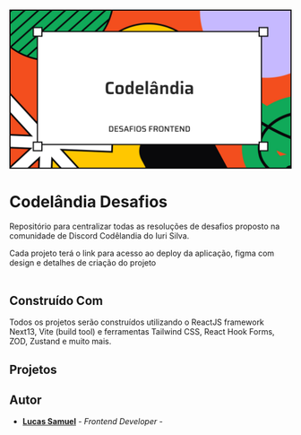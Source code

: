 <br/>
<p>
  <a href="https://github.com/lucassamuel94/codelandia-desafios">
    <img src=".github/picture.jpg" alt="Logo">
  </a>

  <h1>Codelândia Desafios</h1>

  <p>
    Repositório para centralizar todas as resoluções de desafios proposto na comunidade de Discord Codêlandia do Iuri Silva.

Cada projeto terá o link para acesso ao deploy da aplicação, figma com design e detalhes de criação do projeto
<br/>
<br/>


  </p>
</p>

## Construído Com

Todos os projetos serão construídos utilizando o ReactJS framework Next13, Vite (build tool) e ferramentas Tailwind CSS, React Hook Forms, ZOD, Zustand e muito mais.

## Projetos

## Autor

- **[Lucas Samuel](https://github.com/lucassamuel94/)** - _Frontend Developer_ -
